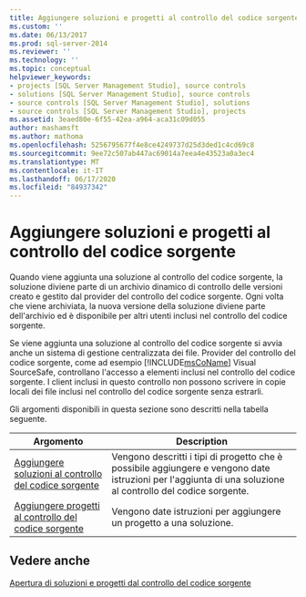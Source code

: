 ```yaml
---
title: Aggiungere soluzioni e progetti al controllo del codice sorgente | Microsoft Docs
ms.custom: ''
ms.date: 06/13/2017
ms.prod: sql-server-2014
ms.reviewer: ''
ms.technology: ''
ms.topic: conceptual
helpviewer_keywords:
- projects [SQL Server Management Studio], source controls
- solutions [SQL Server Management Studio], source controls
- source controls [SQL Server Management Studio], solutions
- source controls [SQL Server Management Studio], projects
ms.assetid: 3eaed80e-6f55-42ea-a964-aca31c09d055
author: mashamsft
ms.author: mathoma
ms.openlocfilehash: 5256795677f4e8ce4249737d25d3ded1c4cd69c8
ms.sourcegitcommit: 9ee72c507ab447ac69014a7eea4e43523a0a3ec4
ms.translationtype: MT
ms.contentlocale: it-IT
ms.lasthandoff: 06/17/2020
ms.locfileid: "84937342"
---
```

# <a name="add-solutions-and-projects-to-source-control"></a>Aggiungere soluzioni e progetti al controllo del codice sorgente
  Quando viene aggiunta una soluzione al controllo del codice sorgente, la soluzione diviene parte di un archivio dinamico di controllo delle versioni creato e gestito dal provider del controllo del codice sorgente. Ogni volta che viene archiviata, la nuova versione della soluzione diviene parte dell'archivio ed è disponibile per altri utenti inclusi nel controllo del codice sorgente.  
  
 Se viene aggiunta una soluzione al controllo del codice sorgente si avvia anche un sistema di gestione centralizzata dei file. Provider del controllo del codice sorgente, come ad esempio [!INCLUDE[msCoName](../includes/msconame-md.md)] Visual SourceSafe, controllano l'accesso a elementi inclusi nel controllo del codice sorgente. I client inclusi in questo controllo non possono scrivere in copie locali dei file inclusi nel controllo del codice sorgente senza estrarli.  
  
 Gli argomenti disponibili in questa sezione sono descritti nella tabella seguente.  
  
|Argomento|Description|  
|-----------|-----------------|  
|[Aggiungere soluzioni al controllo del codice sorgente](../../2014/database-engine/add-solutions-to-source-control.md)|Vengono descritti i tipi di progetto che è possibile aggiungere e vengono date istruzioni per l'aggiunta di una soluzione al controllo del codice sorgente.|  
|[Aggiungere progetti al controllo del codice sorgente](../../2014/database-engine/add-projects-to-source-control.md)|Vengono date istruzioni per aggiungere un progetto a una soluzione.|  
  
## <a name="see-also"></a>Vedere anche  
 [Apertura di soluzioni e progetti dal controllo del codice sorgente](../../2014/database-engine/open-solutions-and-projects-from-source-control.md)  
  
  
